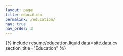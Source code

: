 ```yaml
---
layout: page
title: education
permalink: /education/
nav: true
nav_order: 3
---
```


{% include resume/education.liquid data=site.data.cv section_title="Education" %}
